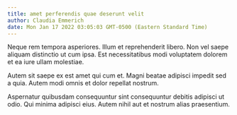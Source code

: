 ```yaml
---
title: amet perferendis quae deserunt velit
author: Claudia Emmerich
date: Mon Jan 17 2022 03:05:03 GMT-0500 (Eastern Standard Time)
---
```

Neque rem tempora asperiores. Illum et reprehenderit libero. Non vel saepe aliquam distinctio ut cum ipsa. Est necessitatibus modi voluptatem dolorem et ea iure ullam molestiae.

 Autem sit saepe ex est amet qui cum et. Magni beatae adipisci impedit sed a quia. Autem modi omnis et dolor repellat nostrum.

 Aspernatur quibusdam consequuntur sint consequuntur debitis adipisci ut odio. Qui minima adipisci eius. Autem nihil aut et nostrum alias praesentium.